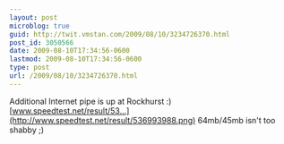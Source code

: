 ```yaml
---
layout: post
microblog: true
guid: http://twit.vmstan.com/2009/08/10/3234726370.html
post_id: 3050566
date: 2009-08-10T17:34:56-0600
lastmod: 2009-08-10T17:34:56-0600
type: post
url: /2009/08/10/3234726370.html
---
```

Additional Internet pipe is up at Rockhurst :) [www.speedtest.net/result/53...](http://www.speedtest.net/result/536993988.png) 64mb/45mb isn't too shabby ;)
